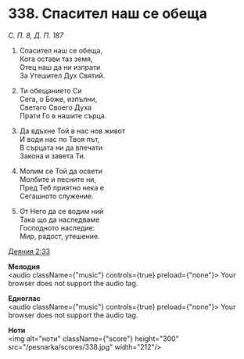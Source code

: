 # 338. Спасител наш се обеща

_С. П. 8, Д. П. 187_

1. Спасител наш се обеща,  
Кога остави таз земя,  
Отец наш да ни изпрати  
За Утешител Дух Святий.  

2. Ти обещанието Си  
Сега, о Боже, изпълни,  
Светаго Своего Духа  
Прати Го в нашите сърца.  

3. Да вдъхне Той в нас нов живот  
И води нас по Твоя път,  
В сърцата ни да впечати  
Закона и завета Ти.  

4. Молим се Той да освети  
Молбите и песните ни,  
Пред Теб приятно нека е  
Сегашното служение.  

5. От Него да се водим ний  
Така що да наследваме  
Господното наследие:  
Мир, радост, утешение.

[Деяния 2:33](http://biblia.bg/index.php?k=44&g=2&s=33)

**Мелодия**  
<audio className={"music"} controls={true} preload={"none"}>
    <source src="/pesnarka/mp3/338.mp3" type="audio/mpeg"/>
    Your browser does not support the audio tag.
</audio>

**Едноглас**  
<audio className={"music"} controls={true} preload={"none"}>
    <source src="/pesnarka/transp/338.mp3" type="audio/mpeg"/>
    Your browser does not support the audio tag.
</audio>

**Ноти**  
<img alt="ноти" className={"score"} height="300" src="/pesnarka/scores/338.jpg" width="212"/>
